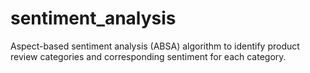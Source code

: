 # sentiment_analysis
Aspect-based sentiment analysis (ABSA) algorithm to identify product review categories and corresponding sentiment for each category.

